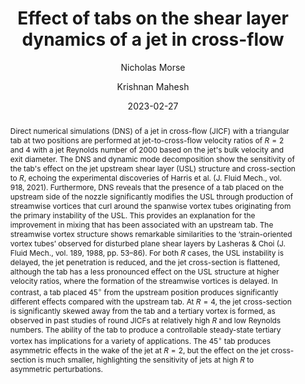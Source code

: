 ---
title: "Effect of tabs on the shear layer dynamics of a jet in cross-flow"
author: [Nicholas Morse, Krishnan Mahesh]
collection: publications
category: journal_papers
permalink: /publication/2023-02-27-effect-of-tabs-on-the-shear-layer-dynamics-of-a-jet-in-cross-flow
abstract: Direct numerical simulations (DNS) of a jet in cross-flow (JICF) with a triangular tab at two positions are performed at jet-to-cross-flow velocity ratios of $R = 2$ and $4$ with a jet Reynolds number of 2000 based on the jet's bulk velocity and exit diameter. The DNS and dynamic mode decomposition show the sensitivity of the tab's effect on the jet upstream shear layer (USL) structure and cross-section to $R$, echoing the experimental discoveries of Harris et al. (J. Fluid Mech., vol. 918, 2021). Furthermore, DNS reveals that the presence of a tab placed on the upstream side of the nozzle significantly modifies the USL through production of streamwise vortices that curl around the spanwise vortex tubes originating from the primary instability of the USL. This provides an explanation for the improvement in mixing that has been associated with an upstream tab. The streamwise vortex structure shows remarkable similarities to the ‘strain-oriented vortex tubes’ observed for disturbed plane shear layers by Lasheras & Choi (J. Fluid Mech., vol. 189, 1988, pp. 53–86). For both $R$ cases, the USL instability is delayed, the jet penetration is reduced, and the jet cross-section is flattened, although the tab has a less pronounced effect on the USL structure at higher velocity ratios, where the formation of the streamwise vortices is delayed. In contrast, a tab placed $45^\circ$ from the upstream position produces significantly different effects compared with the upstream tab. At $R = 4$, the jet cross-section is significantly skewed away from the tab and a tertiary vortex is formed, as observed in past studies of round JICFs at relatively high $R$ and low Reynolds numbers. The ability of the tab to produce a controllable steady-state tertiary vortex has implications for a variety of applications. The $45^\circ$ tab produces asymmetric effects in the wake of the jet at $R=2$, but the effect on the jet cross-section is much smaller, highlighting the sensitivity of jets at high $R$ to asymmetric perturbations.
date: 2023-02-27
venue: 'Journal of Fluid Mechanics'
#teaser: /publications/effect-of-tabs-on-the-shear-layer-dynamics-of-a-jet-in-cross-flow-graph-abs.jpg
paperurl: '/files/effect-of-tabs-on-the-shear-layer-dynamics-of-a-jet-in-cross-flow.pdf'
linkurl: https://doi.org/10.1017/jfm.2023.70
citation: 'Morse, N., & Mahesh, K. (2023). &quot;Effect of tabs on the shear layer dynamics of a jet in cross-flow&quot; <i>Journal of Fluid Mechanics</i>. 958, A6.'
---